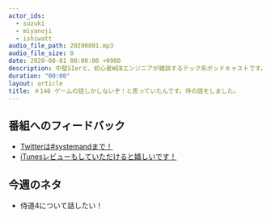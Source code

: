 ```yaml
---
actor_ids:
  - suzuki
  - miyanoji
  - ishiwatt
audio_file_path: 20200801.mp3
audio_file_size: 0
date: 2020-08-01 00:00:00 +0900
description: 中堅SIerと、初心者WEBエンジニアが雑談するテック系ポッドキャストです。
duration: "00:00"
layout: article
title: ＃146 ゲームの話しかしないぞ！と思っていたんです。侍の話をしました。
---
```

## 番組へのフィードバック
* [Twitterは#systemandまで！](https://twitter.com/search?q=%23systemand)
* [iTunesレビューもしていただけると嬉しいです！](https://itunes.apple.com/jp/podcast/systemand-online/id1205168408?mt=2)

## 今週のネタ
* 侍道4について話したい！

